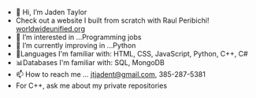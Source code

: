 - 👋 Hi, I’m Jaden Taylor
- Check out a website I built from scratch with Raul Peribichi! [worldwideunified.org](https://worldwideunified.org/)
- 👀 I’m interested in ...Programming jobs
- 🌱 I’m currently improving in ...Python
- 📖Languages I'm familiar with: HTML, CSS, JavaScript, Python, C++, C#
- 📊Databases I'm familiar with: SQL, MongoDB
- 📫 How to reach me ... jtjadent@gmail.com, 385-287-5381
- For C++, ask me about my private repositories

<!---
JadenTaylor7/JadenTaylor7 is a ✨ special ✨ repository because its `README.md` (this file) appears on your GitHub profile.
You can click the Preview link to take a look at your changes.
--->

